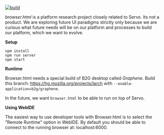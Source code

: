 [![build](https://travis-ci.org/mozilla/browser.html.svg?branch=master)](https://travis-ci.org/mozilla/browser.html)

*browser.html* is a platform research project closely related to Servo. Its not a product.
We are exploring future UI paradigms strictly only because we are curious what future needs
will be on our platform and processes to build our platform, which we want to evolve.

**Setup**

```
npm install
npm run server
npm start
```

**Runtime**

Browser.html needs a special build of B2G desktop called *Graphene*.
Build this branch: https://hg.mozilla.org/projects/larch with
`--enable-application=b2g/graphene`.

In the future, we want `browser.html` to be able to run on top of Servo.

**Using WebIDE**

The easiest way to use developer tools with Browser.html is to select the "Remote Runtime" option in WebIDE.
By default you should be able to connect to the running browser at: localhost:6000.
